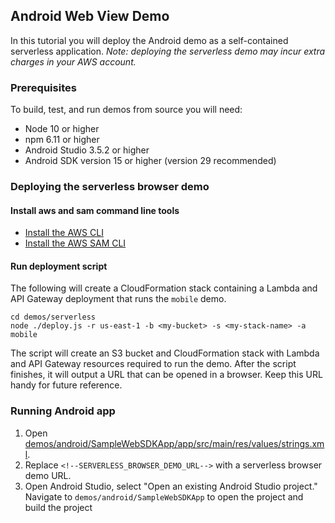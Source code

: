 ## Android Web View Demo

In this tutorial you will deploy the Android demo as a self-contained serverless application. *Note: deploying the serverless demo may incur extra charges in your AWS account.*

### Prerequisites

To build, test, and run demos from source you will need:

* Node 10 or higher
* npm 6.11 or higher
* Android Studio 3.5.2 or higher
* Android SDK version 15 or higher (version 29 recommended)

### Deploying the serverless browser demo

#### Install aws and sam command line tools

* [Install the AWS CLI](https://docs.aws.amazon.com/cli/latest/userguide/install-cliv1.html)
* [Install the AWS SAM CLI](https://docs.aws.amazon.com/serverless-application-model/latest/developerguide/serverless-sam-cli-install.html)

#### Run deployment script

The following will create a CloudFormation stack containing a Lambda and
API Gateway deployment that runs the `mobile` demo.

```
cd demos/serverless
node ./deploy.js -r us-east-1 -b <my-bucket> -s <my-stack-name> -a mobile
```

The script will create an S3 bucket and CloudFormation stack
with Lambda and API Gateway resources required to run the demo. After the script
finishes, it will output a URL that can be opened in a browser. Keep this URL handy for future reference.

### Running Android app

1. Open [demos/android/SampleWebSDKApp/app/src/main/res/values/strings.xml](demos/android/SampleWebSDKApp/app/src/main/res/values/strings.xml).
2. Replace ```<!--SERVERLESS_BROWSER_DEMO_URL-->``` with a serverless browser demo URL.
3. Open Android Studio, select "Open an existing Android Studio project." Navigate to ```demos/android/SampleWebSDKApp``` to open the project and build the project
